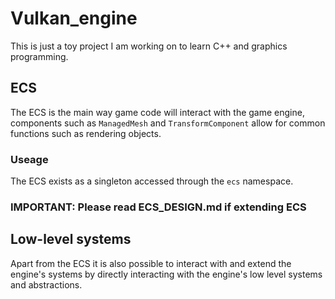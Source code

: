 # Vulkan_engine

This is just a toy project I am working on to learn C++ and graphics programming.

## ECS

The ECS is the main way game code will interact with the game engine, components such as `ManagedMesh` and `TransformComponent` allow for common functions such as rendering objects.

### Useage

The ECS exists as a singleton accessed through the `ecs` namespace.

### **IMPORTANT:** Please read ECS_DESIGN.md if extending ECS

## Low-level systems

Apart from the ECS it is also possible to interact with and extend the engine's systems by directly interacting with the engine's low level systems and abstractions.